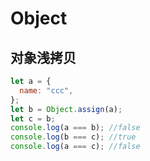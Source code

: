 # Object

## 对象浅拷贝

```js
let a = {
  name: "ccc",
};
let b = Object.assign(a);
let c = b;
console.log(a === b); //false
console.log(b === c); //true
console.log(a === c); //false
```
